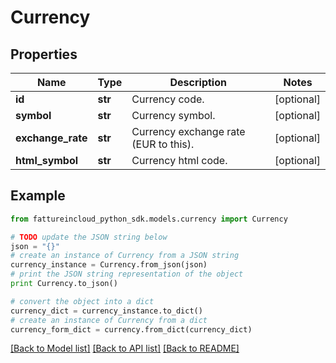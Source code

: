 # Currency



## Properties
Name | Type | Description | Notes
------------ | ------------- | ------------- | -------------
**id** | **str** | Currency code. | [optional] 
**symbol** | **str** | Currency symbol. | [optional] 
**exchange_rate** | **str** | Currency exchange rate (EUR to this). | [optional] 
**html_symbol** | **str** | Currency html code. | [optional] 

## Example

```python
from fattureincloud_python_sdk.models.currency import Currency

# TODO update the JSON string below
json = "{}"
# create an instance of Currency from a JSON string
currency_instance = Currency.from_json(json)
# print the JSON string representation of the object
print Currency.to_json()

# convert the object into a dict
currency_dict = currency_instance.to_dict()
# create an instance of Currency from a dict
currency_form_dict = currency.from_dict(currency_dict)
```
[[Back to Model list]](../README.md#documentation-for-models) [[Back to API list]](../README.md#documentation-for-api-endpoints) [[Back to README]](../README.md)


